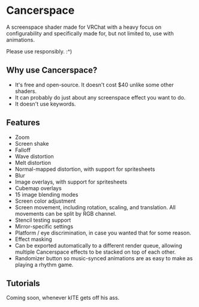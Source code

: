 # Cancerspace
A screenspace shader made for VRChat with a heavy focus on configurability and specifically made for, but not limited to, use with animations.  

Please use responsibly. :^)

## Why use Cancerspace?
- It's free and open-source. It doesn't cost $40 unlike some other shaders.
- It can probably do just about any screenspace effect you want to do.
- It doesn't use keywords.

## Features
- Zoom
- Screen shake
- Falloff
- Wave distortion
- Melt distortion
- Normal-mapped distortion, with support for spritesheets
- Blur
- Image overlays, with support for spritesheets
- Cubemap overlays
- 15 image blending modes
- Screen color adjustment
- Screen movement, including rotation, scaling, and translation. All movements can be split by RGB channel.
- Stencil testing support
- Mirror-specific settings
- Platform / eye discrimination, in case you wanted that for some reason.
- Effect masking
- Can be exported automatically to a different render queue, allowing multiple Cancerspace effects to be stacked on top of each other.
- Randomizer button so music-synced animations are as easy to make as playing a rhythm game.

## Tutorials
Coming soon, whenever kITE gets off his ass.

